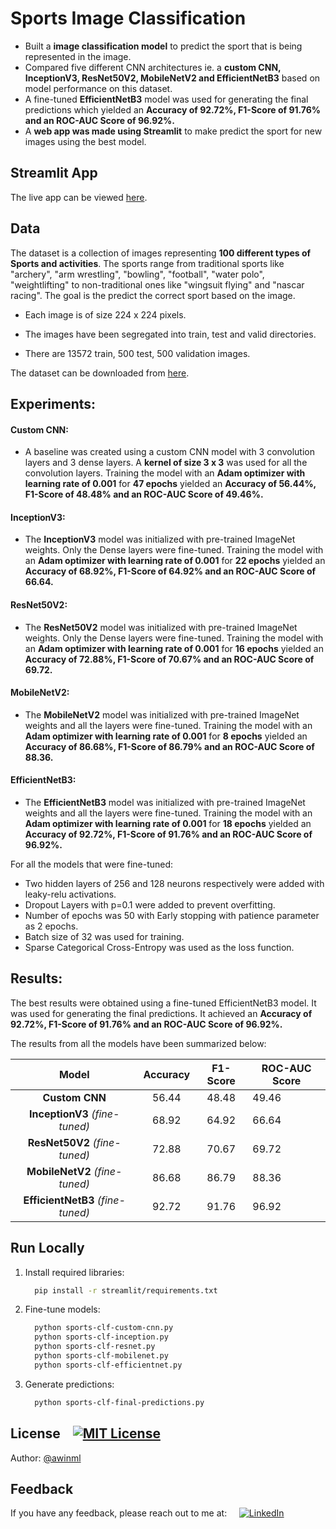 # Sports Image Classification

- Built a **image classification model** to predict the sport that is being represented in the image.
- Compared five different CNN architectures ie. a **custom CNN, InceptionV3, ResNet50V2, MobileNetV2 and EfficientNetB3** based on model performance on this dataset.
- A fine-tuned **EfficientNetB3** model was used for generating the final predictions which yielded an **Accuracy of 92.72%, F1-Score of 91.76% and an ROC-AUC Score of 96.92%.**
- A **web app was made using Streamlit** to make predict the sport for new images using the best model.

## Streamlit App

The live app can be viewed [here](https://huggingface.co/spaces/awinml/sports_classification).

## Data

The dataset is a collection of images representing **100 different types of Sports and activities**. The sports range from traditional sports like "archery", "arm wrestling", "bowling", "football", "water polo", "weightlifting" to non-traditional ones like "wingsuit flying" and "nascar racing". The goal is the predict the correct sport based on the image.

- Each image is of size 224 x 224 pixels.
- The images have been segregated into train, test and valid directories.

- There are 13572 train, 500 test, 500 validation images.

The dataset can be downloaded from [here](https://www.kaggle.com/datasets/gpiosenka/sports-classification).

## Experiments:

#### Custom CNN:

- A baseline was created using a custom CNN model with 3 convolution layers and 3 dense layers. A **kernel of size 3 x 3** was used for all the convolution layers. Training the model with an **Adam optimizer with learning rate of 0.001** for **47 epochs** yielded an **Accuracy of 56.44%, F1-Score of 48.48% and an ROC-AUC Score of 49.46%.**

#### InceptionV3:

- The **InceptionV3** model was initialized with pre-trained ImageNet weights. Only the Dense layers were fine-tuned. Training the model with an **Adam optimizer with learning rate of 0.001** for **22 epochs** yielded an **Accuracy of 68.92%, F1-Score of 64.92% and an ROC-AUC Score of 66.64.**

#### ResNet50V2:

- The **ResNet50V2** model was initialized with pre-trained ImageNet weights. Only the Dense layers were fine-tuned. Training the model with an **Adam optimizer with learning rate of 0.001** for **16 epochs** yielded an **Accuracy of 72.88%, F1-Score of 70.67% and an ROC-AUC Score of 69.72.**

#### MobileNetV2:

- The **MobileNetV2** model was initialized with pre-trained ImageNet weights and all the layers were fine-tuned. Training the model with an **Adam optimizer with learning rate of 0.001** for **8 epochs** yielded an **Accuracy of 86.68%, F1-Score of 86.79% and an ROC-AUC Score of 88.36.**

#### EfficientNetB3:

- The **EfficientNetB3** model was initialized with pre-trained ImageNet weights and all the layers were fine-tuned. Training the model with an **Adam optimizer with learning rate of 0.001** for **18 epochs** yielded an **Accuracy of 92.72%, F1-Score of 91.76% and an ROC-AUC Score of 96.92%.**

For all the models that were fine-tuned:

- Two hidden layers of 256 and 128 neurons respectively were added with leaky-relu activations.
- Dropout Layers with p=0.1 were added to prevent overfitting.
- Number of epochs was 50 with Early stopping with patience parameter as 2 epochs.
- Batch size of 32 was used for training.
- Sparse Categorical Cross-Entropy was used as the loss function.

## Results:

The best results were obtained using a fine-tuned EfficientNetB3 model. It was used for generating the final predictions. It achieved an **Accuracy of 92.72%, F1-Score of 91.76% and an ROC-AUC Score of 96.92%.**

The results from all the models have been summarized below:

|              **Model**              | **Accuracy** | **F1-Score** | **ROC\-AUC Score** |
| :---------------------------------: | :----------: | :----------: | ------------------ |
|           **Custom CNN**            |    56.44     |    48.48     | 49.46              |
|  **InceptionV3** _\(fine-tuned\)_   |    68.92     |    64.92     | 66.64              |
|   **ResNet50V2** _\(fine-tuned\)_   |    72.88     |    70.67     | 69.72              |
|  **MobileNetV2** _\(fine-tuned\)_   |    86.68     |    86.79     | 88.36              |
| **EfficientNetB3** _\(fine-tuned\)_ |    92.72     |    91.76     | 96.92              |

## Run Locally

1. Install required libraries:
   ```bash
     pip install -r streamlit/requirements.txt
   ```
2. Fine-tune models:
   ```bash
     python sports-clf-custom-cnn.py
     python sports-clf-inception.py
     python sports-clf-resnet.py
     python sports-clf-mobilenet.py
     python sports-clf-efficientnet.py
   ```
3. Generate predictions:
   ```bash
     python sports-clf-final-predictions.py
   ```

## License &nbsp;&nbsp; [![MIT License](https://img.shields.io/badge/License-MIT-green.svg)](https://choosealicense.com/licenses/mit/)

Author: [@awinml](https://www.github.com/awinml)

## Feedback

If you have any feedback, please reach out to me at: &nbsp; &nbsp;
<a href="https://www.linkedin.com/in/ashwin-mathur-ds/"><img src="https://img.shields.io/badge/LinkedIn-Ashwin-blue" alt="LinkedIn" href="https://www.linkedin.com/in/ashwin-mathur-ds/"></a>
